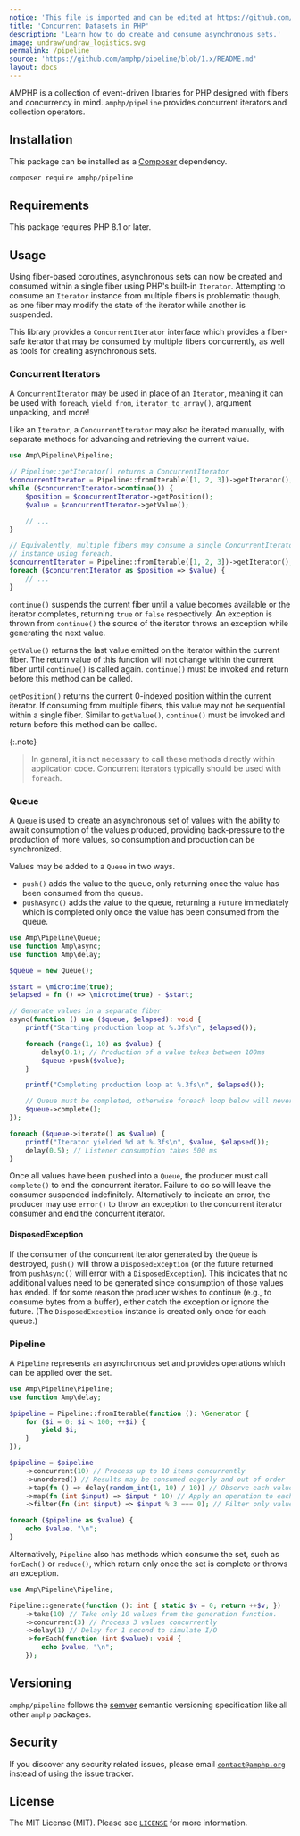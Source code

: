 ```yaml
---
notice: 'This file is imported and can be edited at https://github.com/amphp/pipeline/blob/1.x/README.md'
title: 'Concurrent Datasets in PHP'
description: 'Learn how to do create and consume asynchronous sets.'
image: undraw/undraw_logistics.svg
permalink: /pipeline
source: 'https://github.com/amphp/pipeline/blob/1.x/README.md'
layout: docs
---
```

AMPHP is a collection of event-driven libraries for PHP designed with fibers and concurrency in mind.
`amphp/pipeline` provides concurrent iterators and collection operators.

## Installation

This package can be installed as a [Composer](https://getcomposer.org/) dependency.

```bash
composer require amphp/pipeline
```

## Requirements

This package requires PHP 8.1 or later.

## Usage

Using fiber-based coroutines, asynchronous sets can now be created and consumed within a single fiber using PHP's built-in `Iterator`. Attempting to consume an `Iterator` instance from multiple fibers is problematic though, as one fiber may modify the state of the iterator while another is suspended.

This library provides a `ConcurrentIterator` interface which provides a fiber-safe iterator that may be consumed by multiple fibers concurrently, as well as tools for creating asynchronous sets.

### Concurrent Iterators

A `ConcurrentIterator` may be used in place of an `Iterator`, meaning it can be used with `foreach`, `yield from`, `iterator_to_array()`, argument unpacking, and more!

Like an `Iterator`, a `ConcurrentIterator` may also be iterated manually, with separate methods for advancing and retrieving the current value.

```php
use Amp\Pipeline\Pipeline;

// Pipeline::getIterator() returns a ConcurrentIterator
$concurrentIterator = Pipeline::fromIterable([1, 2, 3])->getIterator();
while ($concurrentIterator->continue()) {
    $position = $concurrentIterator->getPosition();
    $value = $concurrentIterator->getValue();

    // ...
}

// Equivalently, multiple fibers may consume a single ConcurrentIterator
// instance using foreach.
$concurrentIterator = Pipeline::fromIterable([1, 2, 3])->getIterator();
foreach ($concurrentIterator as $position => $value) {
    // ...
}

```

`continue()` suspends the current fiber until a value becomes available or the iterator completes, returning `true` or `false` respectively. An exception is thrown from `continue()` the source of the iterator throws an exception while generating the next value.

`getValue()` returns the last value emitted on the iterator within the current fiber. The return value of this function will not change within the current fiber until `continue()` is called again. `continue()` must be invoked and return before this method can be called.

`getPosition()` returns the current 0-indexed position within the current iterator. If consuming from multiple fibers, this value may not be sequential within a single fiber. Similar to `getValue()`, `continue()` must be invoked and return before this method can be called.

{:.note}
> In general, it is not necessary to call these methods directly within application code. Concurrent iterators typically should be used with `foreach`.

### Queue

A `Queue` is used to create an asynchronous set of values with the ability to await consumption of the values produced, providing back-pressure to the production of more values, so consumption and production can be synchronized.

Values may be added to a `Queue` in two ways.
- `push()` adds the value to the queue, only returning once the value has been consumed from the queue.
- `pushAsync()` adds the value to the queue, returning a `Future` immediately which is completed only once the value has been consumed from the queue.

```php
use Amp\Pipeline\Queue;
use function Amp\async;
use function Amp\delay;

$queue = new Queue();

$start = \microtime(true);
$elapsed = fn () => \microtime(true) - $start;

// Generate values in a separate fiber
async(function () use ($queue, $elapsed): void {
    printf("Starting production loop at %.3fs\n", $elapsed());

    foreach (range(1, 10) as $value) {
        delay(0.1); // Production of a value takes between 100ms
        $queue->push($value);
    }

    printf("Completing production loop at %.3fs\n", $elapsed());

    // Queue must be completed, otherwise foreach loop below will never exit!
    $queue->complete();
});

foreach ($queue->iterate() as $value) {
    printf("Iterator yielded %d at %.3fs\n", $value, $elapsed());
    delay(0.5); // Listener consumption takes 500 ms
}
```

Once all values have been pushed into a `Queue`, the producer must call `complete()` to end the concurrent iterator. Failure to do so will leave the consumer suspended indefinitely. Alternatively to indicate an error, the producer may use `error()` to throw an exception to the concurrent iterator consumer and end the concurrent iterator.

#### DisposedException

If the consumer of the concurrent iterator generated by the `Queue` is destroyed, `push()` will throw a `DisposedException` (or the future returned from `pushAsync()` will error with a `DisposedException`). This indicates that no additional values need to be generated since consumption of those values has ended. If for some reason the producer wishes to continue (e.g., to consume bytes from a buffer), either catch the exception or ignore the future. (The `DisposedException` instance is created only once for each queue.)

### Pipeline

A `Pipeline` represents an asynchronous set and provides operations which can be applied over the set.

```php
use Amp\Pipeline\Pipeline;
use function Amp\delay;

$pipeline = Pipeline::fromIterable(function (): \Generator {
    for ($i = 0; $i < 100; ++$i) {
        yield $i;
    }
});

$pipeline = $pipeline
    ->concurrent(10) // Process up to 10 items concurrently
    ->unordered() // Results may be consumed eagerly and out of order
    ->tap(fn () => delay(random_int(1, 10) / 10)) // Observe each value with a delay for 0.1 to 1 seconds, simulating I/O
    ->map(fn (int $input) => $input * 10) // Apply an operation to each value
    ->filter(fn (int $input) => $input % 3 === 0); // Filter only values divisible by 3

foreach ($pipeline as $value) {
    echo $value, "\n";
}
```

Alternatively, `Pipeline` also has methods which consume the set, such as `forEach()` or `reduce()`, which return only once the set is complete or throws an exception.

```php
use Amp\Pipeline\Pipeline;

Pipeline::generate(function (): int { static $v = 0; return ++$v; })
    ->take(10) // Take only 10 values from the generation function.
    ->concurrent(3) // Process 3 values concurrently
    ->delay(1) // Delay for 1 second to simulate I/O
    ->forEach(function (int $value): void {
        echo $value, "\n";
    });
```

## Versioning

`amphp/pipeline` follows the [semver](http://semver.org/) semantic versioning specification like all other `amphp` packages.

## Security

If you discover any security related issues, please email [`contact@amphp.org`](mailto:contact@amphp.org) instead of using the issue tracker.

## License

The MIT License (MIT). Please see [`LICENSE`](./LICENSE) for more information.
